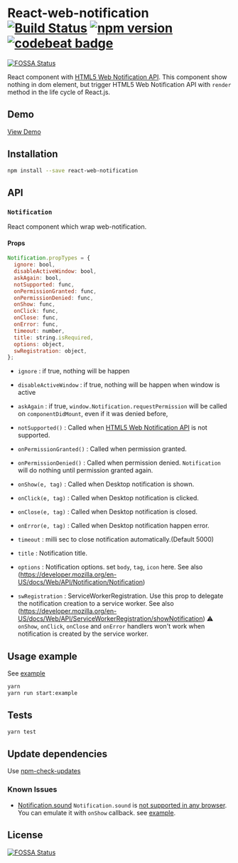 # React-web-notification [![Build Status](https://travis-ci.org/mobilusoss/react-web-notification.svg?branch=develop)](https://travis-ci.org/mobilusoss/react-web-notification) [![npm version](https://badge.fury.io/js/react-web-notification.svg)](http://badge.fury.io/js/react-web-notification) [![codebeat badge](https://codebeat.co/badges/e03e06fa-8d28-44a9-afb9-848cfcf98d91)](https://codebeat.co/projects/github-com-mobilusoss-react-web-notification-master)
[![FOSSA Status](https://app.fossa.io/api/projects/git%2Bgithub.com%2Fmobilusoss%2Freact-web-notification.svg?type=shield)](https://app.fossa.io/projects/git%2Bgithub.com%2Fmobilusoss%2Freact-web-notification?ref=badge_shield)

React component with [HTML5 Web Notification API](https://developer.mozilla.org/en/docs/Web/API/notification).
This component show nothing in dom element, but trigger HTML5 Web Notification API with `render` method in the life cycle of React.js.

## Demo

[View Demo](https://mobilusoss.github.io/react-web-notification/example/)

## Installation

```bash
npm install --save react-web-notification
```

## API

### `Notification`

React component which wrap web-notification.

#### Props

```javascript
Notification.propTypes = {
  ignore: bool,
  disableActiveWindow: bool,
  askAgain: bool,
  notSupported: func,
  onPermissionGranted: func,
  onPermissionDenied: func,
  onShow: func,
  onClick: func,
  onClose: func,
  onError: func,
  timeout: number,
  title: string.isRequired,
  options: object,
  swRegistration: object,
};

```

* `ignore` : if true, nothing will be happen

* `disableActiveWindow` : if true, nothing will be happen when window is active

* `askAgain` : if true, `window.Notification.requestPermission` will be called on `componentDidMount`, even if it was denied before,

* `notSupported()` : Called when [HTML5 Web Notification API](https://developer.mozilla.org/en/docs/Web/API/notification) is not supported.

* `onPermissionGranted()` : Called when permission granted.

* `onPermissionDenied()` : Called when permission denied. `Notification` will do nothing until permission granted again.

* `onShow(e, tag)` : Called when Desktop notification is shown.

* `onClick(e, tag)` : Called when Desktop notification is clicked.

* `onClose(e, tag)` : Called when Desktop notification is closed.

* `onError(e, tag)` : Called when Desktop notification happen error.

* `timeout` : milli sec to close notification automatically.(Default 5000)

* `title` : Notification title.

* `options` : Notification options. set `body`, `tag`, `icon` here.
  See also (https://developer.mozilla.org/en-US/docs/Web/API/Notification/Notification)

* `swRegistration` : ServiceWorkerRegistration. Use this prop to delegate the notification creation to a service worker.
  See also (https://developer.mozilla.org/en-US/docs/Web/API/ServiceWorkerRegistration/showNotification)
  ⚠️ `onShow`, `onClick`, `onClose` and `onError` handlers won't work when notification is created by the service worker.


## Usage example

See  [example](https://github.com/mobilusoss/react-web-notification/tree/develop/example)

```bash
yarn
yarn run start:example
```

## Tests

```bash
yarn test
```

## Update dependencies

Use [npm-check-updates](https://www.npmjs.com/package/npm-check-updates)

### Known Issues

 * [Notification.sound](https://github.com/mobilusoss/react-web-notification/issues/13)
  `Notification.sound` is [not supported in any browser](https://developer.mozilla.org/en/docs/Web/API/notification/sound#Browser_compatibility).
  You can emulate it with `onShow` callback. see [example](https://github.com/mobilusoss/react-web-notification/tree/develop/example).


## License
[![FOSSA Status](https://app.fossa.io/api/projects/git%2Bgithub.com%2Fmobilusoss%2Freact-web-notification.svg?type=large)](https://app.fossa.io/projects/git%2Bgithub.com%2Fmobilusoss%2Freact-web-notification?ref=badge_large)